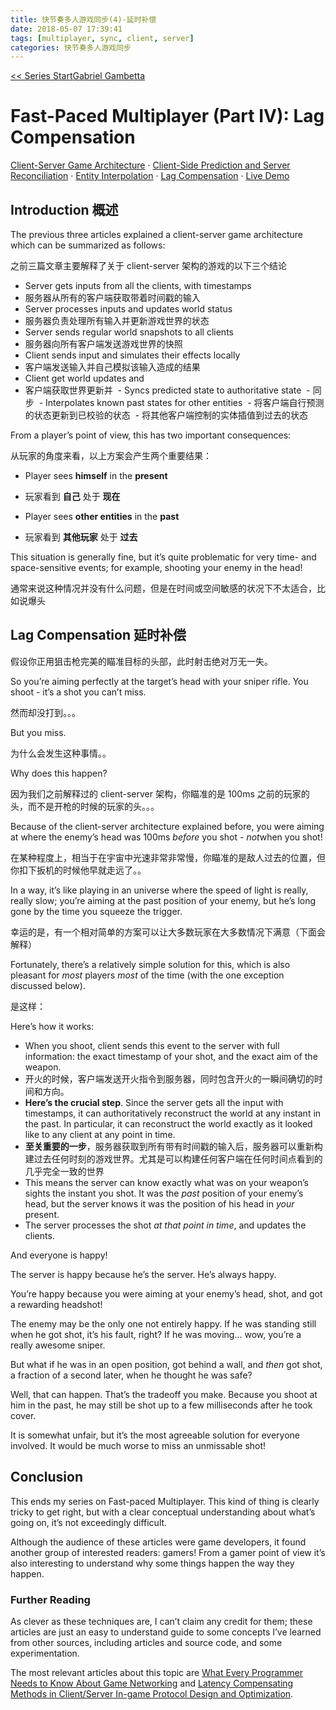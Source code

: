```yaml
---
title: 快节奏多人游戏同步(4)-延时补偿
date: 2018-05-07 17:39:41
tags: [multiplayer, sync, client, server]
categories: 快节奏多人游戏同步
---
```


[<< Series Start](http://www.gabrielgambetta.com/client-server-game-architecture.html)[Gabriel Gambetta](http://www.gabrielgambetta.com/index.html)

# Fast-Paced Multiplayer (Part IV): Lag Compensation

[Client-Server Game Architecture](http://www.gabrielgambetta.com/client-server-game-architecture.html) · [Client-Side Prediction and Server Reconciliation](http://www.gabrielgambetta.com/client-side-prediction-server-reconciliation.html) · [Entity Interpolation](http://www.gabrielgambetta.com/entity-interpolation.html) · [Lag Compensation](http://www.gabrielgambetta.com/lag-compensation.html) · [Live Demo](http://www.gabrielgambetta.com/client-side-prediction-live-demo.html)

## Introduction 概述

The previous three articles explained a client-server game architecture which can be summarized as follows:

之前三篇文章主要解释了关于 client-server 架构的游戏的以下三个结论

- Server gets inputs from all the clients, with timestamps
- 服务器从所有的客户端获取带着时间戳的输入
- Server processes inputs and updates world status
- 服务器负责处理所有输入并更新游戏世界的状态
- Server sends regular world snapshots to all clients
- 服务器向所有客户端发送游戏世界的快照
- Client sends input and simulates their effects locally
- 客户端发送输入并自己模拟该输入造成的结果
- Client get world updates and
- 客户端获取世界更新并
  - Syncs predicted state to authoritative state
  - 同步
  - Interpolates known past states for other entities
  - 将客户端自行预测的状态更新到已校验的状态
  - 将其他客户端控制的实体插值到过去的状态

From a player’s point of view, this has two important consequences:

从玩家的角度来看，以上方案会产生两个重要结果：

- Player sees **himself** in the **present** 
- 玩家看到 **自己** 处于 **现在**

- Player sees **other entities** in the **past** 
- 玩家看到 **其他玩家** 处于 **过去**

This situation is generally fine, but it’s quite problematic for very time- and space-sensitive events; for example, shooting your enemy in the head!

通常来说这种情况并没有什么问题，但是在时间或空间敏感的状况下不太适合，比如说爆头

## Lag Compensation 延时补偿

假设你正用狙击枪完美的瞄准目标的头部，此时射击绝对万无一失。

So you’re aiming perfectly at the target’s head with your sniper rifle. You shoot - it’s a shot you can’t miss.

然而却没打到。。。

But you miss.

为什么会发生这种事情。。

Why does this happen?

因为我们之前解释过的 client-server 架构，你瞄准的是 100ms 之前的玩家的头，而不是开枪的时候的玩家的头。。。

Because of the client-server architecture explained before, you were aiming at where the enemy’s head was 100ms *before* you shot - *not*when you shot!

在某种程度上，相当于在宇宙中光速非常非常慢，你瞄准的是敌人过去的位置，但你扣下扳机的时候他早就走远了。。

In a way, it’s like playing in an universe where the speed of light is really, really slow; you’re aiming at the past position of your enemy, but he’s long gone by the time you squeeze the trigger.

幸运的是，有一个相对简单的方案可以让大多数玩家在大多数情况下满意（下面会解释）

Fortunately, there’s a relatively simple solution for this, which is also pleasant for *most* players *most* of the time (with the one exception discussed below).

是这样：

Here’s how it works:

- When you shoot, client sends this event to the server with full information: the exact timestamp of your shot, and the exact aim of the weapon.
- 开火的时候，客户端发送开火指令到服务器，同时包含开火的一瞬间确切的时间和方向。
- **Here’s the crucial step**. Since the server gets all the input with timestamps, it can authoritatively reconstruct the world at any instant in the past. In particular, it can reconstruct the world exactly as it looked like to any client at any point in time.
- **至关重要的一步**，服务器获取到所有带有时间戳的输入后，服务器可以重新构建过去任何时刻的游戏世界。尤其是可以构建任何客户端在任何时间点看到的几乎完全一致的世界
- This means the server can know exactly what was on your weapon’s sights the instant you shot. It was the *past* position of your enemy’s head, but the server knows it was the position of his head in *your* present.
- The server processes the shot *at that point in time*, and updates the clients.

And everyone is happy!

The server is happy because he’s the server. He’s always happy.

You’re happy because you were aiming at your enemy’s head, shot, and got a rewarding headshot!

The enemy may be the only one not entirely happy. If he was standing still when he got shot, it’s his fault, right? If he was moving… wow, you’re a really awesome sniper.

But what if he was in an open position, got behind a wall, and *then* got shot, a fraction of a second later, when he thought he was safe?

Well, that can happen. That’s the tradeoff you make. Because you shoot at him in the past, he may still be shot up to a few milliseconds after he took cover.

It is somewhat unfair, but it’s the most agreeable solution for everyone involved. It would be much worse to miss an unmissable shot!

## Conclusion

This ends my series on Fast-paced Multiplayer. This kind of thing is clearly tricky to get right, but with a clear conceptual understanding about what’s going on, it’s not exceedingly difficult.

Although the audience of these articles were game developers, it found another group of interested readers: gamers! From a gamer point of view it’s also interesting to understand why some things happen the way they happen.

### Further Reading

As clever as these techniques are, I can’t claim any credit for them; these articles are just an easy to understand guide to some concepts I’ve learned from other sources, including articles and source code, and some experimentation.

The most relevant articles about this topic are [What Every Programmer Needs to Know About Game Networking](http://gafferongames.com/networking-for-game-programmers/what-every-programmer-needs-to-know-about-game-networking/) and [Latency Compensating Methods in Client/Server In-game Protocol Design and Optimization](https://developer.valvesoftware.com/wiki/Latency_Compensating_Methods_in_Client/Server_In-game_Protocol_Design_and_Optimization).
